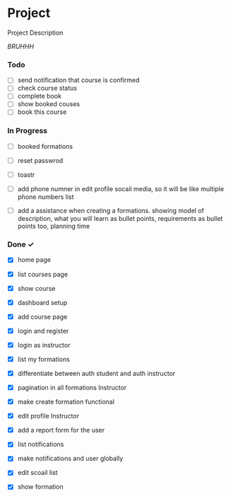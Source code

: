 # Project

Project Description

<em>BRUHHH</em>

### Todo

- [ ] send notification that course is confirmed  
- [ ] check course status  
- [ ] complete book  
- [ ] show booked couses  
- [ ] book this course  

### In Progress

- [ ] booked formations
- [ ] reset passwrod
- [ ] toastr
- [ ] add phone numner in edit profile socail media, so it will be like multiple phone numbers list

- [ ] add a assistance when creating a formations. showing model of description, what you will learn as bullet points, requirements as bullet points too, planning time

### Done ✓

- [x] home page
- [x] list courses page
- [x] show course

- [x] dashboard setup
- [x] add course page
- [x] login and register
- [x] login as instructor
- [x] list my formations

- [x] differentiate between auth student and auth instructor
- [x] pagination in all formations Instructor
- [x] make create formation functional
- [x] edit profile Instructor

- [x] add a report form for the user
- [x] list notifications
- [x] make notifications and user globally
- [x] edit scoail list
- [x] show formation


